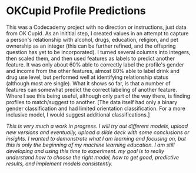 # OKCupid Profile Predictions

This was a Codecademy project with no direction or instructions, just data from OK Cupid. As an inititial step, I created values in an attempt to capture a person's relationship with alcohol, drugs, education, religion, and pet ownership as an integer (this can be further refined, and the offspring question has yet to be incorporated). I turned several columns into integers, then scaled them, and then used features as labels to predict another feature. It was only about 60% able to correctly label the profile's gender and income from the other features, almost 80% able to label drink and drug use level, but performed well at identifying relationship status (although most are single). What it shows so far, is that a number of features can somewhat predict the correct labeling of another feature. Where I see this being useful, although only part of the way there, is finding profiles to match/suggest to another. [The data itself had only a binary gender classification and had limited orientation classification. For a more inclusive model, I would suggest additional classifications.]

*This is very much a work in progress. I will try out different models, upload new versions and eventually, upload a slide deck with some conclusions or insights. I wanted to demonstrate what I am learning and focusing on, but this is only the beginning of my machine learning education. I am still developing and using this time to experiment. my goal is to really understand how to choose the right model, how to get good, predictive results, and implement models consistently.*
